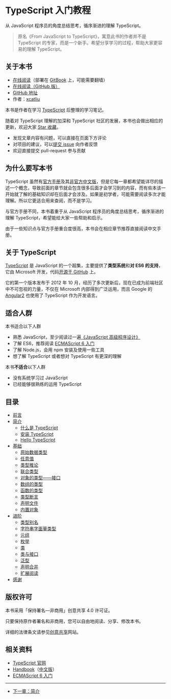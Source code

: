 # TypeScript 入门教程

从 JavaScript 程序员的角度总结思考，循序渐进的理解 TypeScript。

> 原名《From JavaScript to TypeScript》，寓意此书的作者并不是 TypeScript 的专家，而是一个新手。希望分享学习的过程，帮助大家更容易的理解 TypeScript。

## 关于本书

- [在线阅读](https://ts.xcatliu.com/)（部署在 [GitBook](https://www.gitbook.com/book/xcatliu/typescript-tutorial/details) 上，可能需要翻墙）
- [在线阅读（GitHub 版）](https://github.com/xcatliu/typescript-tutorial/blob/master/README.md)
- [GitHub 地址][GitHub]
- 作者：[xcatliu](https://github.com/xcatliu/)

本书是作者在学习 [TypeScript] 后整理的学习笔记。

随着对 TypeScript 理解的加深和 TypeScript 社区的发展，本书也会做出相应的更新，欢迎大家 [Star 收藏][GitHub]。

- 发现文章内容有问题，可以直接在页面下方评论
- 对项目的建议，可以[提交 issue](https://github.com/xcatliu/typescript-tutorial/issues/new) 向作者反馈
- 欢迎直接提交 pull-request 参与贡献

## 为什么要写本书

TypeScript 虽然有[官方手册][Handbook]及其[非官方中文版][中文手册]，但是它每一章都希望能详尽的描述一个概念，导致前面的章节就会包含很多后面才会学习到的内容，而有些本该一开始就了解的基础知识却在后面才会涉及。如果是初学者，可能需要阅读多次才能理解。所以它更适合用来查阅，而不是学习。

与官方手册不同，本书着重于从 JavaScript 程序员的角度总结思考，循序渐进的理解 TypeScript，希望能给大家一些帮助和启示。

由于一些知识点与官方手册重合度很高，本书会在相应章节推荐直接阅读中文手册。

## 关于 TypeScript

[TypeScript] 是 JavaScript 的一个超集，主要提供了**类型系统**和**对 ES6 的支持**，它由 Microsoft 开发，代码[开源于 GitHub](https://github.com/Microsoft/TypeScript) 上。

它的第一个版本发布于 2012 年 10 月，经历了多次更新后，现在已成为前端社区中不可忽视的力量，不仅在 Microsoft 内部得到广泛运用，而且 Google 的 [Angular2](https://angular.io/) 也使用了 TypeScript 作为开发语言。

## 适合人群

本书适合以下人群

- 熟悉 JavaScript，至少阅读过一遍[《JavaScript 高级程序设计》](https://book.douban.com/subject/10546125/)
- 了解 ES6，推荐阅读 [ECMAScript 6 入门]
- 了解 Node.js，会用 npm 安装及使用一些工具
- 想了解 TypeScript 或者想对 TypeScript 有更深的理解

本书**不适合**以下人群

- 没有系统学习过 JavaScript
- 已经能够很熟练的运用 TypeScript

## 目录

- [前言](README.md)
- [简介](introduction/README.md)
  - [什么是 TypeScript](introduction/what-is-typescript.md)
  - [安装 TypeScript](introduction/get-typescript.md)
  - [Hello TypeScript](introduction/hello-typescript.md)
- [基础](basics/README.md)
  - [原始数据类型](basics/primitive-data-types.md)
  - [任意值](basics/any.md)
  - [类型推论](basics/type-inference.md)
  - [联合类型](basics/union-types.md)
  - [对象的类型——接口](basics/type-of-object-interfaces.md)
  - [数组的类型](basics/type-of-array.md)
  - [函数的类型](basics/type-of-function.md)
  - [类型断言](basics/type-assertion.md)
  - [声明文件](basics/declaration-files.md)
  - [内置对象](basics/built-in-objects.md)
- [进阶](advanced/README.md)
  - [类型别名](advanced/type-aliases.md)
  - [字符串字面量类型](advanced/string-literal-types.md)
  - [元组](advanced/tuple.md)
  - [枚举](advanced/enum.md)
  - [类](advanced/class.md)
  - [类与接口](advanced/class-and-interfaces.md)
  - [泛型](advanced/generics.md)
  - [声明合并](advanced/declaration-merging.md)
  - [扩展阅读](advanced/further-reading.md)
- [感谢](thanks/README.md)

## 版权许可

本书采用「保持署名—非商用」创意共享 4.0 许可证。

只要保持原作者署名和非商用，您可以自由地阅读、分享、修改本书。

详细的法律条文请参见[创意共享](http://creativecommons.org/licenses/by-nc/4.0/)网站。

## 相关资料

- [TypeScript 官网][TypeScript]
- [Handbook]（[中文版][中文手册]）
- [ECMAScript 6 入门]

---

- [下一章：简介](introduction/README.md)

[GitHub]: https://github.com/xcatliu/typescript-tutorial
[TypeScript]: http://www.typescriptlang.org/
[Handbook]: http://www.typescriptlang.org/docs/handbook/basic-types.html
[中文手册]: https://zhongsp.gitbooks.io/typescript-handbook/content/
[ECMAScript 6 入门]: http://es6.ruanyifeng.com/
